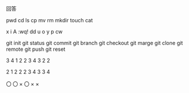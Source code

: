 回答

pwd
cd
ls
cp
mv
rm
mkdir
touch
cat

x
i
A
:wq!
dd
u
o
y
p
cw

git init
git status
git commit
git branch
git checkout
git marge
git clone
git remote
git push
git reset

3
4
1
2
2
3
4
3
2
2

2
1
2
2
2
3
4
3
3
4

〇
〇
×
〇
×
×





